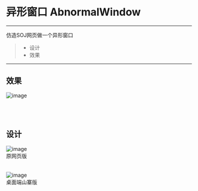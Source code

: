 # 异形窗口 AbnormalWindow
------

仿造SOJ网页做一个异形窗口
> * 设计
> * 效果

------
## 效果
![image](https://github.com/luguanxing/Windows-C-Projects/blob/master/22-%E5%BC%82%E5%BD%A2%E7%AA%97%E5%8F%A3/pictures/soj.gif?raw=true)<br>
<br><br><br>
## 设计
![image](https://github.com/luguanxing/Windows-C-Projects/blob/master/22-%E5%BC%82%E5%BD%A2%E7%AA%97%E5%8F%A3/pictures/0.jpg?raw=true)<br>
原网页版<br><br><br>
![image](https://github.com/luguanxing/Windows-C-Projects/blob/master/22-%E5%BC%82%E5%BD%A2%E7%AA%97%E5%8F%A3/pictures/1.gif?raw=true)<br>
桌面端山寨版<br><br><br>



